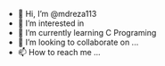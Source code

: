 - 👋 Hi, I’m @mdreza113
- 👀 I’m interested in 
- 🌱 I’m currently learning C Programing
- 💞️ I’m looking to collaborate on ...
- 📫 How to reach me ...

<!---
mdreza113/mdreza113 is a ✨ special ✨ repository because its `README.md` (this file) appears on your GitHub profile.
You can click the Preview link to take a look at your changes.
--->
